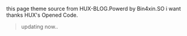 this page theme source from HUX-BLOG.Powerd by Bin4xin.SO i want thanks HUX's Opened Code.
> updating now..
